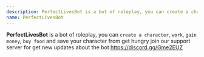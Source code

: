 ```yaml
---
description: PerfectLivesBot is a bot of roleplay, you can create a character
name: PerfectLivesBot
---
```


**PerfectLivesBot** is a bot of roleplay, you can `create a character`, `work`, `gain money`, `buy food` and save your character from get hungry
join our support server for get new updates about the bot https://discord.gg/Gme2EUZ
